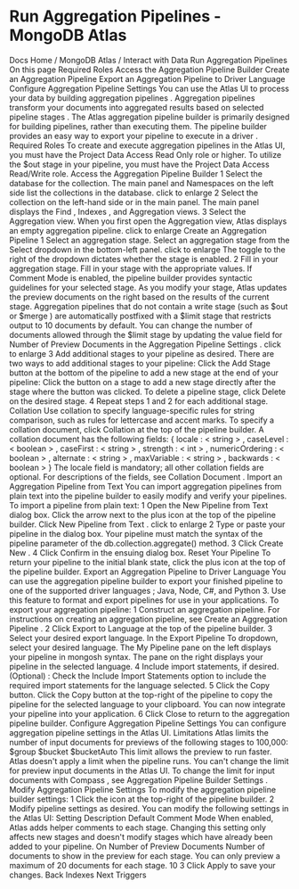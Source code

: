 # Run Aggregation Pipelines - MongoDB Atlas


Docs Home / MongoDB Atlas / Interact with Data Run Aggregation Pipelines On this page Required Roles Access the Aggregation Pipeline Builder Create an Aggregation Pipeline Export an Aggregation Pipeline to Driver Language Configure Aggregation Pipeline Settings You can use the Atlas UI to process your data by building aggregation pipelines .
Aggregation pipelines transform your documents into aggregated results
based on selected pipeline stages . The Atlas aggregation pipeline builder is primarily designed for
building pipelines, rather than executing them. The pipeline builder
provides an easy way to export your pipeline to execute in a driver . Required Roles To create and execute aggregation pipelines in the
Atlas UI, you must have the Project Data Access Read Only role or higher. To utilize the $out stage in your pipeline, you must
have the Project Data Access Read/Write role. Access the Aggregation Pipeline Builder 1 Select the database for the collection. The main panel and Namespaces on the left side list the
collections in the database. click to enlarge 2 Select the collection on the left-hand side or in the main panel. The main panel displays the Find , Indexes ,
and Aggregation views. 3 Select the Aggregation view. When you first open the Aggregation view, Atlas displays an empty aggregation pipeline. click to enlarge Create an Aggregation Pipeline 1 Select an aggregation stage. Select an aggregation stage from the Select dropdown in
the bottom-left panel. click to enlarge The toggle to the right of the dropdown dictates whether the
stage is enabled. 2 Fill in your aggregation stage. Fill in your stage with the appropriate values.
If Comment Mode is enabled, the pipeline
builder provides syntactic guidelines for your selected stage. As you modify your stage, Atlas updates the preview documents on
the right based on the results of the current stage. Aggregation pipelines that do not contain a write stage (such as $out or $merge )
are automatically postfixed with a $limit stage that restricts output to 10 documents by default.
You can change the number of documents allowed through the $limit stage by updating the value
field for Number of Preview Documents in the Aggregation Pipeline Settings . click to enlarge 3 Add additional stages to your pipeline as desired. There are two ways to add additional stages to your pipeline: Click the Add Stage button at the bottom of the pipeline
to add a new stage at the end of your pipeline: Click the button on a stage to add a new stage
directly after the stage where the button was clicked. To delete a pipeline stage, click Delete on the desired stage. 4 Repeat steps 1 and 2 for each additional stage. Collation Use collation to specify
language-specific rules for string comparison, such as rules for lettercase and accent marks. To specify a collation document, click Collation at
the top of the pipeline builder. A collation document has the following fields: { locale : < string > , caseLevel : < boolean > , caseFirst : < string > , strength : < int > , numericOrdering : < boolean > , alternate : < string > , maxVariable : < string > , backwards : < boolean > } The locale field is mandatory; all other collation fields are
optional. For descriptions of the fields, see Collation Document . Import an Aggregation Pipeline from Text You can import aggregation pipelines from plain text into the
pipeline builder to easily modify and verify your pipelines. To import a pipeline from plain text: 1 Open the New Pipeline from Text dialog box. Click the arrow next to the plus icon at the top of the
pipeline builder. Click New Pipeline from Text . click to enlarge 2 Type or paste your pipeline in the dialog box. Your pipeline must match the syntax of the pipeline parameter of
the db.collection.aggregate() method. 3 Click Create New . 4 Click Confirm in the ensuing dialog box. Reset Your Pipeline To return your pipeline to the initial blank state, click the plus icon
at the top of the pipeline builder. Export an Aggregation Pipeline to Driver Language You can use the aggregation pipeline builder to export your finished
pipeline to one of the supported driver languages ; Java,
Node, C#, and Python 3. Use this feature to format and export pipelines
for use in your applications. To export your aggregation pipeline: 1 Construct an aggregation pipeline. For instructions on creating an aggregation pipeline, see Create an Aggregation Pipeline . 2 Click Export to Language at the top of the pipeline builder. 3 Select your desired export language. In the Export Pipeline To dropdown, select your desired
language. The My Pipeline pane on the left displays your
pipeline in mongosh syntax. The pane on the right displays your pipeline in the selected
language. 4 Include import statements, if desired. (Optional) : Check the Include Import Statements option
to include the required import statements for the language selected. 5 Click the Copy button. Click the Copy button at the top-right of the pipeline
to copy the pipeline for the selected language to your clipboard.
You can now integrate your pipeline into your application. 6 Click Close to return to the aggregation pipeline builder. Configure Aggregation Pipeline Settings You can configure aggregation pipeline settings in the Atlas UI. Limitations Atlas limits the number of input documents for previews of the
following stages to 100,000: $group $bucket $bucketAuto This limit allows the preview to run faster. Atlas doesn't
apply a limit when the pipeline runs. You can't change the limit for preview input documents in the
Atlas UI. To change the limit for input documents with Compass , see Aggregation Pipeline Builder Settings . Modify Aggregation Pipeline Settings To modify the aggregation pipeline builder settings: 1 Click the icon at the top-right of the pipeline builder. 2 Modify pipeline settings as desired. You can modify the following settings in the Atlas UI: Setting Description Default Comment Mode When enabled, Atlas adds helper comments to each stage. Changing this setting only affects new stages and doesn't
modify stages which have already been added to your pipeline. On Number of Preview Documents Number of documents to show in the preview for each stage. You can only preview a maximum of 20 documents for each
stage. 10 3 Click Apply to save your changes. Back Indexes Next Triggers
